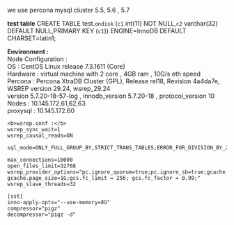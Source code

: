 we use percona mysql cluster 5.5, 5.6 , 5.7
 
 <b>test table</b> 
 CREATE TABLE test.`ondisk` (`c1` int(11) NOT NULL,`c2` varchar(32) DEFAULT NULL,PRIMARY KEY (`c1`)) ENGINE=InnoDB DEFAULT CHARSET=latin1; 

<b>Environment :</b>  
   Node Configuration : </br>
       OS : CentOS Linux release 7.3.1611 (Core)</br>
       Hardware  : virtual machine with 2 core , 4GB ram  , 10G/s eth speed</br>
       Percona : Percona XtraDB Cluster (GPL), Release rel18, Revision 4a4da7e, WSREP version 29.24, wsrep_29.24</br>
                  version 5.7.20-18-57-log ,  innodb_version 5.7.20-18 , protocol_version 10</br>
       Nodes : 10.145.172.61,62,63</br>
       proxysql : 10.145.172.60</br>
    
    <b>wsrep.conf :</b> 
    wsrep_sync_wait=1
    wsrep_causal_reads=ON

    sql_mode=ONLY_FULL_GROUP_BY,STRICT_TRANS_TABLES,ERROR_FOR_DIVISION_BY_ZERO,NO_AUTO_CREATE_USER,NO_ENGINE_SUBSTITUTION

    max_connections=10000
    open_files_limit=32768
    wsrep_provider_options="pc.ignore_quorum=true;pc.ignore_sb=true;gcache.size=2G; gcache.page_size=1G;gcs.fc_limit = 256; gcs.fc_factor = 0.99;"
    wsrep_slave_threads=32

    [sst]
    inno-apply-opts="--use-memory=8G"
    compressor="pigz"
    decompressor="pigz -d"
